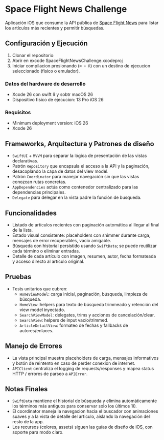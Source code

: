 # Space Flight News Challenge

Aplicación iOS que consume la API pública de [Space Flight News](https://www.spaceflightnewsapi.net/) para listar los artículos más recientes y permitir búsquedas.

## Configuración y Ejecución

1. Clonar el repositorio
2. Abrir en excode SpaceFlightNewsChallenge.xcodeproj
3. Iniciar compilacion presionando (`⌘ + R`) con un destino de ejecucion seleccionado (fisico o emulador).

### Datos del hardware de desarrollo

- Xcode 26 con swift 6 y sobtr macOS 26
- Dispositivo fisico de ejecucion: 13 Pro iOS 26

### Requisitos

- Minimum deployment version: iOS 26
- Xcode 26

## Frameworks, Arquitectura y Patrones de diseño

- `SwiftUI` + `MVVM` para separar la lógica de presentación de las vistas declarativas.
- Patrón `Repository` que encapsula el acceso a la API y la paginación, desacoplando la capa de datos del view model.
- Patrón `Coordinator` para manejar navegación sin que las vistas conozcan rutas concretas.
- `AppDependencies` actúa como contenedor centralizado para las dependencias principales.
- `Delegate` para delegar en la vista padre la función de busqueda.

## Funcionalidades

- Listado de artículos recientes con paginación automática al llegar al final de la lista.
- Estado visual consistente: placeholders con shimmer durante carga, mensajes de error recuperables, vacío amigable.
- Búsqueda con historial persistido usando `SwiftData`; se puede reutilizar cada término o eliminar entradas.
- Detalle de cada artículo con imagen, resumen, autor, fecha formateada y acceso directo al artículo original.

## Pruebas

- Tests unitarios que cubren:
  - `HomeViewModel`: carga inicial, paginación, búsqueda, limpieza de búsqueda.
  - `HomeView`: helpers para texto de búsqueda trimmeado y retención del view model inyectado.
  - `SearchViewModel`: delegates, trims y acciones de cancelación/clear.
  - `SearchView`: helpers de input vacío/trimmed.
  - `ArticleDetailView`: formateo de fechas y fallbacks de autores/enlaces.

## Manejo de Errores

- La vista principal muestra placeholders de carga, mensajes informativos y botón de reintento en caso de perder conexion de internet.
- `APIClient` centraliza el logging de requests/responses y mapea status HTTP / errores de parseo a `APIError`.

## Notas Finales

- `SwiftData` mantiene el historial de búsqueda y elimina automáticamente los términos más antiguos para conservar solo los últimos 10.
- El coordinator maneja la navegacion hacia el buscador con animaciones suaves y a la vista de detalle del articulo, aislando la navegación del resto de la app.
- Los recursos (colores, assets) siguen las guías de diseño de iOS, con soporte para modo claro.
